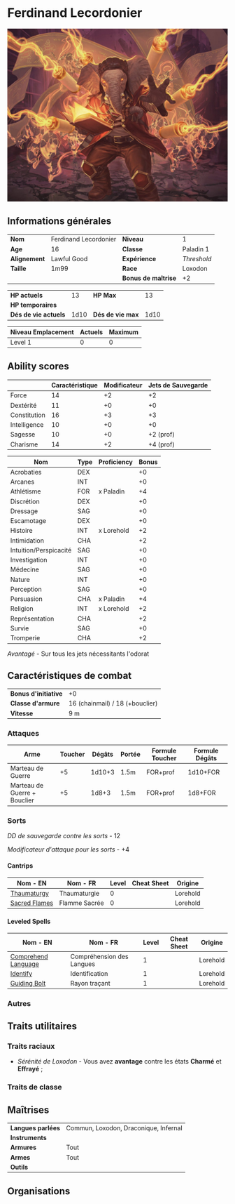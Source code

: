 # Ferdinand Lecordonier
![Ferdinand Le Cordonier](./_images/Quintorius.jpg)

## Informations générales

| | | | |
|---|---|---|---|
| **Nom** | Ferdinand Lecordonier | **Niveau** | 1 |
| **Age** | 16 | **Classe** | Paladin 1 |
| **Alignement** | Lawful Good  | **Expérience** | *Threshold* |
|**Taille** | 1m99 | **Race** | Loxodon |
| |  | **Bonus de maîtrise** | +2 |

| | | | |
|---|---|---|---|
| **HP actuels** | 13 | **HP Max** | 13 |
| **HP temporaires** |  | | |
| **Dés de vie actuels** | 1d10 | **Dés de vie max** | 1d10 |

| Niveau Emplacement | Actuels | Maximum | 
| - | - | -| 
| Level 1 | 0 | 0| 


## Ability scores

| |Caractéristique|Modificateur| Jets de Sauvegarde |
|-|-|-|-|
|Force|14|+2|+2|
|Dextérité|11|+0|+0|
|Constitution|16|+3|+3|
|Intelligence|10|+0|+0|
|Sagesse|10|+0|+2 (prof)|
|Charisme|14|+2|+4 (prof)| 

|Nom|Type|Proficiency|Bonus|
|-|-|-|-|
|Acrobaties|DEX||+0|
|Arcanes|INT||+0|
|Athlétisme|FOR|x Paladin|+4|
|Discrétion|DEX||+0|
|Dressage|SAG||+0|
|Escamotage|DEX||+0|
|Histoire|INT|x Lorehold|+2|
|Intimidation|CHA||+2|
|Intuition/Perspicacité|SAG||+0|
|Investigation|INT||+0|
|Médecine|SAG||+0|
|Nature|INT||+0|
|Perception|SAG||+0|
|Persuasion|CHA|x Paladin|+4|
|Religion|INT|x Lorehold|+2|
|Représentation|CHA||+2|
|Survie|SAG||+0|
|Tromperie|CHA||+2|

*Avantagé* - Sur tous les jets nécessitants l'odorat

## Caractéristiques de combat
| | |
|-|-|
|**Bonus d'initiative**|+0|
|**Classe d'armure**|16 (chainmail) / 18 (+bouclier)|
|**Vitesse**|9 m|

### Attaques
|Arme|Toucher|Dégâts|Portée|Formule Toucher|Formule Dégâts|
|-|-|-|-|-|-|
|Marteau de Guerre|+5|1d10+3|1.5m|FOR+prof|1d10+FOR|
|Marteau de Guerre + Bouclier|+5|1d8+3|1.5m|FOR+prof|1d8+FOR|

### Sorts

*DD de sauvegarde contre les sorts* - 12

*Modificateur d'attaque pour les sorts* - +4

#### Cantrips
|Nom - EN|Nom - FR|Level| Cheat Sheet | Origine |
|-|-| - |-| - |
|[Thaumaturgy](./SORTS/LEVEL0/Thaumaturgy.md)|Thaumaturgie| 0||Lorehold|
|[Sacred Flames](./SORTS/LEVEL0/SacredFlame.md)|Flamme Sacrée| 0||Lorehold|

#### Leveled Spells
|Nom - EN|Nom - FR|Level| Cheat Sheet | Origine |
|-|-| - |-| - |
|[Comprehend Language](./SORTS/LEVEL1/ComprehendLanguage.md)|Compréhension des Langues| 1||Lorehold|
|[Identify](./SORTS/LEVEL1/Identify.md)|Identification|1||Lorehold|
|[Guiding Bolt](./SORTS/LEVEL1/GuidingBolt.md)|Rayon traçant|1||Lorehold|

### Autres


## Traits utilitaires

### Traits raciaux
* *Sérénité de Loxodon* - Vous avez **avantage** contre les états **Charmé** et **Effrayé** ;

### Traits de classe

## Maîtrises

| | |
|-|-|
|**Langues parlées**|Commun, Loxodon, Draconique, Infernal|
|**Instruments**||
|**Armures**|Tout|
|**Armes**|Tout|
|**Outils**||

## Organisations 